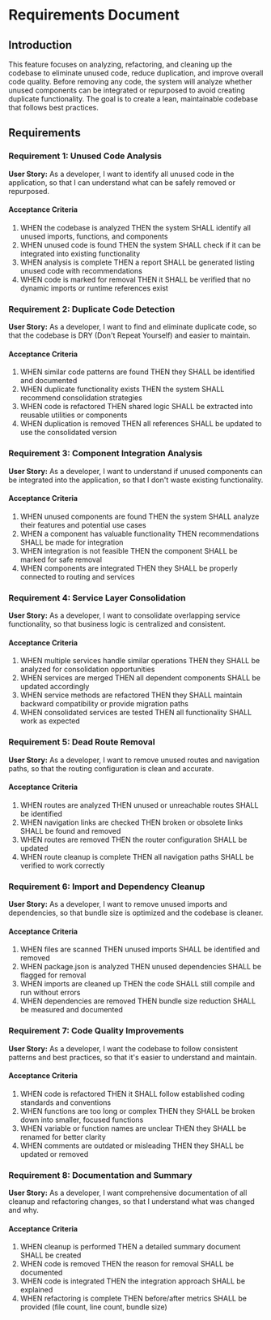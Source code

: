 # Requirements Document

## Introduction

This feature focuses on analyzing, refactoring, and cleaning up the codebase to eliminate unused code, reduce duplication, and improve overall code quality. Before removing any code, the system will analyze whether unused components can be integrated or repurposed to avoid creating duplicate functionality. The goal is to create a lean, maintainable codebase that follows best practices.

## Requirements

### Requirement 1: Unused Code Analysis

**User Story:** As a developer, I want to identify all unused code in the application, so that I can understand what can be safely removed or repurposed.

#### Acceptance Criteria

1. WHEN the codebase is analyzed THEN the system SHALL identify all unused imports, functions, and components
2. WHEN unused code is found THEN the system SHALL check if it can be integrated into existing functionality
3. WHEN analysis is complete THEN a report SHALL be generated listing unused code with recommendations
4. WHEN code is marked for removal THEN it SHALL be verified that no dynamic imports or runtime references exist

### Requirement 2: Duplicate Code Detection

**User Story:** As a developer, I want to find and eliminate duplicate code, so that the codebase is DRY (Don't Repeat Yourself) and easier to maintain.

#### Acceptance Criteria

1. WHEN similar code patterns are found THEN they SHALL be identified and documented
2. WHEN duplicate functionality exists THEN the system SHALL recommend consolidation strategies
3. WHEN code is refactored THEN shared logic SHALL be extracted into reusable utilities or components
4. WHEN duplication is removed THEN all references SHALL be updated to use the consolidated version

### Requirement 3: Component Integration Analysis

**User Story:** As a developer, I want to understand if unused components can be integrated into the application, so that I don't waste existing functionality.

#### Acceptance Criteria

1. WHEN unused components are found THEN the system SHALL analyze their features and potential use cases
2. WHEN a component has valuable functionality THEN recommendations SHALL be made for integration
3. WHEN integration is not feasible THEN the component SHALL be marked for safe removal
4. WHEN components are integrated THEN they SHALL be properly connected to routing and services

### Requirement 4: Service Layer Consolidation

**User Story:** As a developer, I want to consolidate overlapping service functionality, so that business logic is centralized and consistent.

#### Acceptance Criteria

1. WHEN multiple services handle similar operations THEN they SHALL be analyzed for consolidation opportunities
2. WHEN services are merged THEN all dependent components SHALL be updated accordingly
3. WHEN service methods are refactored THEN they SHALL maintain backward compatibility or provide migration paths
4. WHEN consolidated services are tested THEN all functionality SHALL work as expected

### Requirement 5: Dead Route Removal

**User Story:** As a developer, I want to remove unused routes and navigation paths, so that the routing configuration is clean and accurate.

#### Acceptance Criteria

1. WHEN routes are analyzed THEN unused or unreachable routes SHALL be identified
2. WHEN navigation links are checked THEN broken or obsolete links SHALL be found and removed
3. WHEN routes are removed THEN the router configuration SHALL be updated
4. WHEN route cleanup is complete THEN all navigation paths SHALL be verified to work correctly

### Requirement 6: Import and Dependency Cleanup

**User Story:** As a developer, I want to remove unused imports and dependencies, so that bundle size is optimized and the codebase is cleaner.

#### Acceptance Criteria

1. WHEN files are scanned THEN unused imports SHALL be identified and removed
2. WHEN package.json is analyzed THEN unused dependencies SHALL be flagged for removal
3. WHEN imports are cleaned up THEN the code SHALL still compile and run without errors
4. WHEN dependencies are removed THEN bundle size reduction SHALL be measured and documented

### Requirement 7: Code Quality Improvements

**User Story:** As a developer, I want the codebase to follow consistent patterns and best practices, so that it's easier to understand and maintain.

#### Acceptance Criteria

1. WHEN code is refactored THEN it SHALL follow established coding standards and conventions
2. WHEN functions are too long or complex THEN they SHALL be broken down into smaller, focused functions
3. WHEN variable or function names are unclear THEN they SHALL be renamed for better clarity
4. WHEN comments are outdated or misleading THEN they SHALL be updated or removed

### Requirement 8: Documentation and Summary

**User Story:** As a developer, I want comprehensive documentation of all cleanup and refactoring changes, so that I understand what was changed and why.

#### Acceptance Criteria

1. WHEN cleanup is performed THEN a detailed summary document SHALL be created
2. WHEN code is removed THEN the reason for removal SHALL be documented
3. WHEN code is integrated THEN the integration approach SHALL be explained
4. WHEN refactoring is complete THEN before/after metrics SHALL be provided (file count, line count, bundle size)
